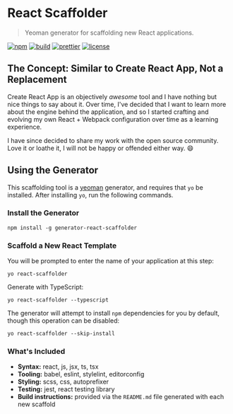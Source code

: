 # React Scaffolder
> Yeoman generator for scaffolding new React applications.

[![npm](https://img.shields.io/npm/v/generator-react-scaffolder.svg)](https://www.npmjs.com/package/generator-react-scaffolder)
[![build](https://github.com/dzervoudakes/react-scaffolder/workflows/build/badge.svg)](https://github.com/dzervoudakes/react-scaffolder/actions)
[![prettier](https://img.shields.io/badge/code_style-prettier-ff69b4.svg)](https://prettier.io/)
[![license](https://img.shields.io/badge/License-MIT-blue.svg)](https://opensource.org/licenses/MIT)

## The Concept: Similar to Create React App, Not a Replacement

Create React App is an objectively _awesome_ tool and I have nothing but nice things to say about it. Over time, I've decided that I want to learn more about the engine behind the application, and so I started crafting and evolving my own React + Webpack configuration over time as a learning experience.

I have since decided to share my work with the open source community. Love it or loathe it, I will not be happy or offended either way. 😄

## Using the Generator

This scaffolding tool is a [yeoman](https://yeoman.io/) generator, and requires that `yo` be installed. After installing `yo`, run the following commands.

### Install the Generator

```
npm install -g generator-react-scaffolder
```

### Scaffold a New React Template

You will be prompted to enter the name of your application at this step:

```
yo react-scaffolder
```

Generate with TypeScript:

```
yo react-scaffolder --typescript
```

The generator will attempt to install `npm` dependencies for you by default, though this operation can be disabled:

```
yo react-scaffolder --skip-install
```

### What's Included

* **Syntax:** react, js, jsx, ts, tsx
* **Tooling:** babel, eslint, stylelint, editorconfig
* **Styling:** scss, css, autoprefixer
* **Testing:** jest, react testing library
* **Build instructions:** provided via the `README.md` file generated with each new scaffold
